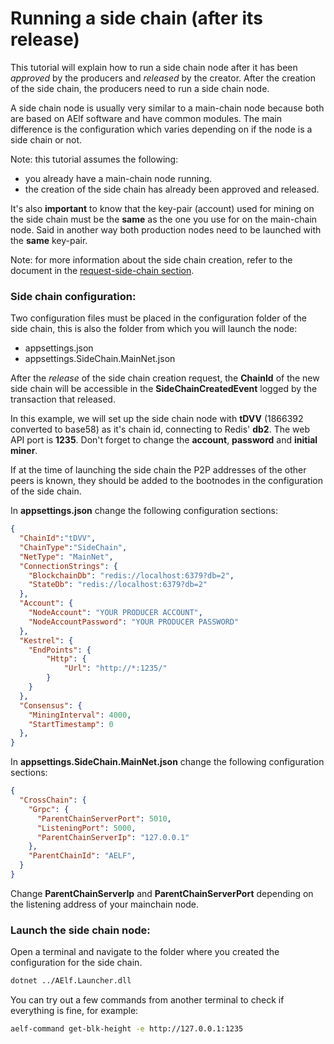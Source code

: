 # Running a side chain (after its release)

This tutorial will explain how to run a side chain node after it has been *approved* by the producers and *released* by the creator. After the creation of the side chain, the producers need to run a side chain node.

A side chain node is usually very similar to a main-chain node because both are based on AElf software and have common modules. The main difference is the configuration which varies depending on if the node is a side chain or not.

Note: this tutorial assumes the following:
- you already have a main-chain node running.
- the creation of the side chain has already been approved and released.

It's also **important** to know that the key-pair (account) used for mining on the side chain must be the **same** as the one you use for on the main-chain node. Said in another way both production nodes need to be launched with the **same** key-pair.

Note: for more information about the side chain creation, refer to the document in the [request-side-chain section](./request-new-side-chain.md).

### Side chain configuration:

Two configuration files must be placed in the configuration folder of the side chain, this is also the folder from which you will launch the node:
- appsettings.json
- appsettings.SideChain.MainNet.json

After the *release* of the side chain creation request, the **ChainId** of the new side chain will be accessible in the **SideChainCreatedEvent** logged by the transaction that released.

In this example, we will set up the side chain node with **tDVV** (1866392 converted to base58) as it's chain id, connecting to Redis' **db2**. The web API port is **1235**. Don't forget to change the **account**, **password** and **initial miner**.

If at the time of launching the side chain the P2P addresses of the other peers is known, they should be added to the bootnodes in the configuration of the side chain.

In **appsettings.json** change the following configuration sections:

```json
{
  "ChainId":"tDVV",
  "ChainType":"SideChain",
  "NetType": "MainNet",
  "ConnectionStrings": {
    "BlockchainDb": "redis://localhost:6379?db=2",
    "StateDb": "redis://localhost:6379?db=2"
  },
  "Account": {
    "NodeAccount": "YOUR PRODUCER ACCOUNT",
    "NodeAccountPassword": "YOUR PRODUCER PASSWORD"
  },
  "Kestrel": {
    "EndPoints": {
        "Http": {
            "Url": "http://*:1235/"
        }
    }
  },
  "Consensus": {
    "MiningInterval": 4000,
    "StartTimestamp": 0
  },
}
```

In **appsettings.SideChain.MainNet.json** change the following configuration sections:

```json
{
  "CrossChain": {
    "Grpc": {
      "ParentChainServerPort": 5010,
      "ListeningPort": 5000,
      "ParentChainServerIp": "127.0.0.1"
    },
    "ParentChainId": "AELF",
  }
}
```

Change **ParentChainServerIp** and **ParentChainServerPort** depending on the listening address of your mainchain node.

### Launch the side chain node:

Open a terminal and navigate to the folder where you created the configuration for the side chain.

```bash
dotnet ../AElf.Launcher.dll
```

You can try out a few commands from another terminal to check if everything is fine, for example:

```bash
aelf-command get-blk-height -e http://127.0.0.1:1235
```